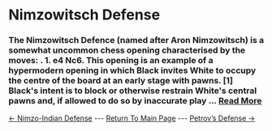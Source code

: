 # Nimzowitsch Defense

### The Nimzowitsch Defence (named after Aron Nimzowitsch) is a somewhat uncommon chess opening characterised by the moves: . 1. e4 Nc6. This opening is an example of a hypermodern opening in which Black invites White to occupy the centre of the board at an early stage with pawns. [1] Black's intent is to block or otherwise restrain White's central pawns and, if allowed to do so by inaccurate play ...  [Read More](https://en.wikipedia.org/wiki/Nimzowitsch_Defence)

[<- Nimzo-Indian Defense](Nimzo-IndianDefense.md) --- [Return To Main Page](index.md) --- [Petrov’s Defense ->](Petrov’sDefense.md)